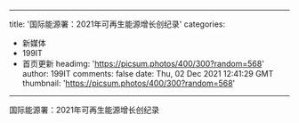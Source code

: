 
---
title: '国际能源署：2021年可再生能源增长创纪录'
categories: 
 - 新媒体
 - 199IT
 - 首页更新
headimg: 'https://picsum.photos/400/300?random=568'
author: 199IT
comments: false
date: Thu, 02 Dec 2021 12:41:29 GMT
thumbnail: 'https://picsum.photos/400/300?random=568'
---

<div>   
国际能源署：2021年可再生能源增长创纪录  
</div>
            